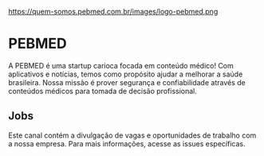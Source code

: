 https://quem-somos.pebmed.com.br/images/logo-pebmed.png

# PEBMED

A PEBMED é uma startup carioca focada em conteúdo médico! Com aplicativos e notícias, temos como propósito ajudar a melhorar a saúde brasileira.
Nossa missão é prover segurança e confiabilidade através de conteúdos médicos para tomada de decisão profissional.

## Jobs

Este canal contém a divulgação de vagas e oportunidades de trabalho com a nossa empresa.
Para mais informações, acesse as issues específicas.
